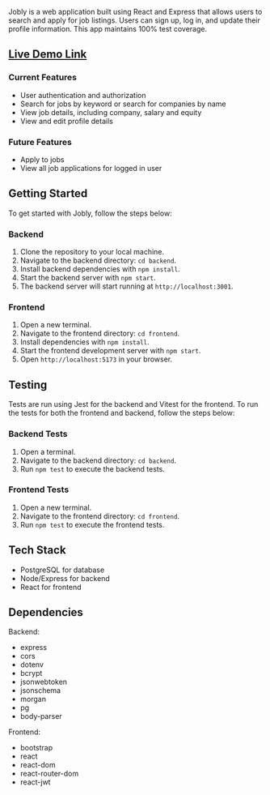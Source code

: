 Jobly is a web application built using React and Express that allows users to search and apply for job listings. Users can sign up, log in, and update their profile information. This app maintains 100% test coverage.

## [Live Demo Link](https://natural-plant.surge.sh/)

### Current Features
- User authentication and authorization
- Search for jobs by keyword or search for companies by name
- View job details, including company, salary and equity
- View and edit profile details

### Future Features
- Apply to jobs
- View all job applications for logged in user

## Getting Started

To get started with Jobly, follow the steps below:

### Backend

1. Clone the repository to your local machine.
2. Navigate to the backend directory: `cd backend`.
3. Install backend dependencies with `npm install`.
4. Start the backend server with `npm start`.
5. The backend server will start running at `http://localhost:3001`.

### Frontend

1. Open a new terminal.
2. Navigate to the frontend directory: `cd frontend`.
3. Install dependencies with `npm install`.
4. Start the frontend development server with `npm start`.
5. Open `http://localhost:5173` in your browser.

## Testing
Tests are run using Jest for the backend and Vitest for the frontend. To run the tests for both the frontend and backend, follow the steps below:

### Backend Tests
1. Open a terminal.
2. Navigate to the backend directory: `cd backend`.
3. Run `npm test` to execute the backend tests.

### Frontend Tests
1. Open a new terminal.
2. Navigate to the frontend directory: `cd frontend`.
3. Run `npm test` to execute the frontend tests.


## Tech Stack

- PostgreSQL for database
- Node/Express for backend
- React for frontend

## Dependencies

Backend:
- express
- cors
- dotenv
- bcrypt
- jsonwebtoken
- jsonschema
- morgan
- pg
- body-parser

Frontend:
- bootstrap
- react
- react-dom
- react-router-dom
- react-jwt
